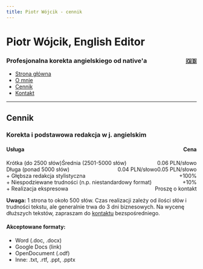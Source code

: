 ```yaml
---
title: Piotr Wójcik - cennik
---
```

<link rel="stylesheet" href="style.css">

# Piotr Wójcik, English Editor

<h3><div style="float: left">Profesjonalna korekta angielskiego od native'a</div><div style="float: right"><a href="pricing.html" title="Please click here for English">🇬🇧</a></div><div style="clear: both;"></div></h3>

- [Strona główna](index.md)
- [O mnie](omnie.md)
- [Cennik](cennik.md)
- [Kontakt](kontakt.md)

---

## Cennik

### Korekta i podstawowa redakcja w j. angielskim

<!--
| Usługa                          | Cena             |
|---------------------------------|------------------|
| Krótka (do 2500 słów)           | 0.06 PLN/słowo   |
| Średnia (2501-5000 słów)        | 0.05 PLN/słowo   |
| Długa (ponad 5000 słów)         | 0.04 PLN/słowo   |
| + Głębsza redakcja stylistyczna | +100%            |
| + Niespodziewane trudności (n.p.  niestandardowy format) | +10% |
| + Realizacja ekspresowa         | Proszę o kontakt |
-->
<h4><div style="float: left">Usługa</div><div style="float: right">Cena</div><div style="clear: both;"></div></h4>
<div style="float: left">Krótka (do 2500 słów)</div><div style="float: right">0.06 PLN/słowo</div>
<div style="float: left">Średnia (2501-5000 słów)</div><div style="float: right">0.05 PLN/słowo</div>
<div style="float: left">Długa (ponad 5000 słów)</div><div style="float: right">0.04 PLN/słowo</div>
<div style="float: left">+ Głębsza redakcja stylistyczna</div><div style="float: right">+100%</div>
<div style="float: left">+ Niespodziewane trudności (n.p.  niestandardowy format)</div><div style="float: right">+10%</div>
<div style="float: left">+ Realizacja ekspresowa</div><div style="float: right">Proszę o kontakt</div><div style="clear: both;"></div>

**Uwaga:** 1 strona to około 500 słów. Czas realizacji zależy od ilości słów i trudności tekstu, ale generalnie trwa do 3 dni biznesowych. Na wycenę dłuższych tekstów, zapraszam do [kontaktu](kontakt.md) bezspośredniego.

#### Akceptowane formaty:
- Word (.doc, .docx)
- Google Docs (link)
- OpenDocument (.odf)
- Inne: .txt, .rtf, .ppt, .pptx